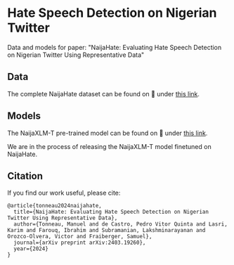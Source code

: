 # Hate Speech Detection on Nigerian Twitter

Data and models for paper: "NaijaHate: Evaluating Hate Speech Detection on Nigerian Twitter Using Representative Data"

## Data

The complete NaijaHate dataset can be found on :hugs: under [this link](https://huggingface.co/datasets/manueltonneau/NaijaHate).

## Models

The NaijaXLM-T pre-trained model can be found on :hugs: under [this link](https://huggingface.co/manueltonneau/naija-xlm-twitter-base).

We are in the process of releasing the NaijaXLM-T model finetuned on NaijaHate. 

## Citation

If you find our work useful, please cite:

```
@article{tonneau2024naijahate,
  title={NaijaHate: Evaluating Hate Speech Detection on Nigerian Twitter Using Representative Data},
  author={Tonneau, Manuel and de Castro, Pedro Vitor Quinta and Lasri, Karim and Farouq, Ibrahim and Subramanian, Lakshminarayanan and Orozco-Olvera, Victor and Fraiberger, Samuel},
  journal={arXiv preprint arXiv:2403.19260},
  year={2024}
}
```

